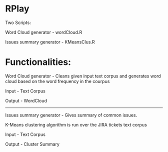 RPlay
=====

Two Scripts:

Word Cloud generator - wordCloud.R

Issues summary generator - KMeansClus.R



Functionalities:
================

Word Cloud generator - Cleans given input text corpus and generates word cloud based on the word frequency in the courpus

Input - Text Corpus

Output - WordCloud

-------------------

Issues summary generator - Gives summary of common issues.

K-Means clustering algorithm is run over the JIRA tickets text corpus

Input - Text Corpus

Output - Cluster Summary




